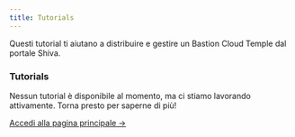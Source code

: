 ```yaml
---
title: Tutorials
---
```


Questi tutorial ti aiutano a distribuire e gestire un Bastion Cloud Temple dal portale Shiva.


<div class="card">
  <h3>Tutorials</h3>
  <p>Nessun tutorial è disponibile al momento, ma ci stiamo lavorando attivamente. Torna presto per saperne di più!</p>
  <a href="../" class="card-link">Accedi alla pagina principale &rarr;</a>
</div>
